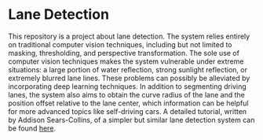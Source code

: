 # Lane Detection

This repository is a project about lane detection. The system relies entirely on traditional
computer vision techniques, including but not limited to masking, thresholding, and perspective transformation. The 
sole use of computer vision techniques makes the system vulnerable under extreme situations: a large portion of water
reflection, strong sunlight reflection, or extremely blurred lane lines. These problems can possibly be alleviated by incorporating
deep learning techniques. In addition to segmenting driving lanes, the system also aims to obtain
the curve radius of the lane and the position offset relative to the lane center, which information 
can be helpful for more advanced topics like self-driving cars. A detailed tutorial, written by Addison Sears-Collins,
of a simpler but similar lane detection system can be found [here](https://automaticaddison.com/the-ultimate-guide-to-real-time-lane-detection-using-opencv/).
